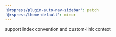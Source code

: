```yaml
---
'@rspress/plugin-auto-nav-sidebar': patch
'@rspress/theme-default': minor
---
```


support index convention and custom-link context
